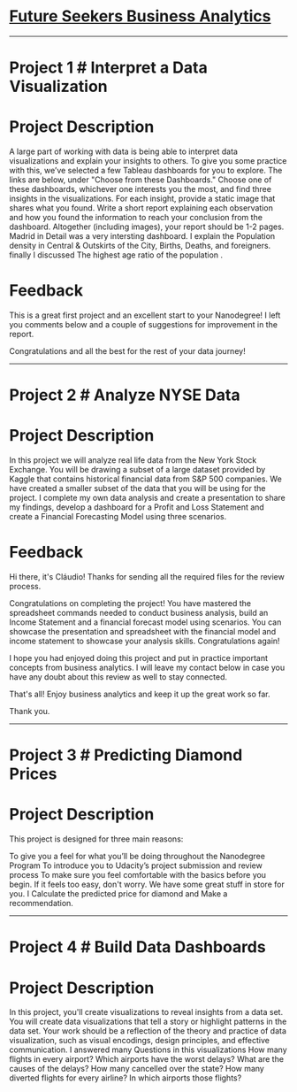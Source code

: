 


# [Future Seekers Business Analytics](https://confirm.udacity.com/XXYPSKRY)



----------------------------------------------------------------------




# Project 1 # Interpret a Data Visualization


# Project Description

A large part of working with data is being able to interpret data visualizations and explain your insights to others. To give you some practice with this, we’ve selected a few Tableau dashboards for you to explore. The links are below, under "Choose from these Dashboards." Choose one of these dashboards, whichever one interests you the most, and find three insights in the visualizations. For each insight, provide a static image that shares what you found. Write a short report explaining each observation and how you found the information to reach your conclusion from the dashboard. Altogether (including images), your report should be 1-2 pages.
Madrid in Detail was a very intersting dashboard. I explain the Population density in Central & Outskirts of the City, Births, Deaths, and foreigners. finally I discussed The highest age ratio of the population .


# Feedback

This is a great first project and an excellent start to your Nanodegree! 
I left you comments below and a couple of suggestions for improvement in the report.

Congratulations and all the best for the rest of your data journey!


----------------------------------------------------------------------


# Project 2 # Analyze NYSE Data



# Project Description 

In this project we will analyze real life data from the New York Stock Exchange. You will be drawing a subset of a large dataset provided by Kaggle that contains historical financial data from S&P 500 companies. We have created a smaller subset of the data that you will be using for the project.
I complete my own data analysis and create a presentation to share my findings, develop a dashboard for a Profit and Loss Statement and create a Financial Forecasting Model using three scenarios.


# Feedback


Hi there, it's Cláudio! Thanks for sending all the required files for the review process.

Congratulations on completing the project! You have mastered the spreadsheet commands needed to conduct business analysis, build an Income Statement and a financial forecast model using scenarios. You can showcase the presentation and spreadsheet with the financial model and income statement to showcase your analysis skills. Congratulations again!

I hope you had enjoyed doing this project and put in practice important concepts from business analytics. I will leave my contact below in case you have any doubt about this review as well to stay connected.

That's all! Enjoy business analytics and keep it up the great work so far.

Thank you.


----------------------------------------------------------------------


# Project 3 # Predicting Diamond Prices




# Project Description 

This project is designed for three main reasons:

To give you a feel for what you’ll be doing throughout the Nanodegree Program
To introduce you to Udacity’s project submission and review process
To make sure you feel comfortable with the basics before you begin. If it feels too easy, don't worry. We have some great stuff in store for you.
I Calculate the predicted price for diamond and Make a recommendation.



----------------------------------------------------------------------



# Project 4 # Build Data Dashboards




# Project Description 

In this project, you'll create visualizations to reveal insights from a data set. You will create data visualizations that tell a story or highlight patterns in the data set. Your work should be a reflection of the theory and practice of data visualization, such as visual encodings, design principles, and effective communication.
I answered many Questions in this visualizations 
How many flights in every airport?
Which airports have the worst delays?
What are the causes of the delays?
How many cancelled over the state?
How many diverted flights for every airline? In which airports those flights?



